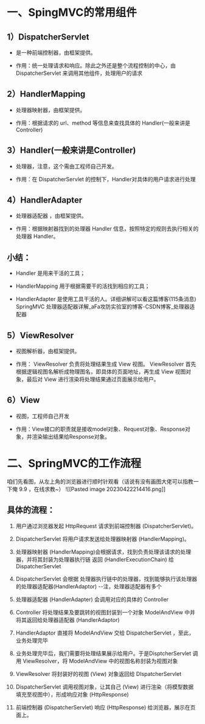# 一、SpingMVC的常用组件

## 1）DispatcherServlet

- 是一种前端控制器，由框架提供。

- 作用：统一处理请求和响应。除此之外还是整个流程控制的中心，由 DispatcherServlet 来调用其他组件，处理用户的请求

## 2）HandlerMapping

- 处理器映射器，由框架提供。

- 作用：根据请求的 url、method 等信息来查找具体的 Handler(一般来讲是Controller)

## 3）Handler(一般来讲是Controller)

- 处理器，注意，这个需由工程师自己开发。

- 作用：在 DispatcherServlet 的控制下，Handler对具体的用户请求进行处理

## 4）HandlerAdapter

- 处理器适配器 ，由框架提供。

- 作用：根据映射器找到的处理器 Handler 信息，按照特定的规则去执行相关的处理器 Handler。

 ## 小结：

- Handler 是用来干活的工具；

- HandlerMapping 用于根据需要干的活找到相应的工具；

- HandlerAdapter 是使用工具干活的人。详细讲解可以看这篇博客(115条消息) SpringMVC 处理器适配器详解_aFa攻防实验室的博客-CSDN博客_处理器适配器

## 5）ViewResolver

- 视图解析器，由框架提供。

- 作用： ViewResolver 负责将处理结果生成 View 视图。 ViewResolver 首先根据逻辑视图名解析成物理图名，即具体的页面地址，再生成 View 视图对象，最后对 View 进行渲染将处理结果通过页面展示给用户。

## 6）View

- 视图，工程师自己开发

- 作用：View接口的职责就是接收model对象、Request对象、Response对象，并渲染输出结果给Response对象。

 # 二、SpringMVC的工作流程
 
咱们先看图，从左上角的浏览器进行顺时针观看（话说有没有画图大佬可以指教一下俺 9.9 ，在线求教~）
![[Pasted image 20230422214416.png]]

 ## 具体的流程：

1. 用户通过浏览器发起 HttpRequest 请求到前端控制器 (DispatcherServlet)。

2. DispatcherServlet 将用户请求发送给处理器映射器 (HandlerMapping)。

3. 处理器映射器 (HandlerMapping)会根据请求，找到负责处理该请求的处理器，并将其封装为处理器执行链 返回 (HandlerExecutionChain) 给 DispatcherServlet

4. DispatcherServlet 会根据 处理器执行链中的处理器，找到能够执行该处理器的处理器适配器(HandlerAdaptor)    --注，处理器适配器有多个

5. 处理器适配器 (HandlerAdapter) 会调用对应的具体的 Controller

6. Controller 将处理结果及要跳转的视图封装到一个对象 ModelAndView 中并将其返回给处理器适配器 (HandlerAdaptor)

7. HandlerAdaptor 直接将 ModelAndView 交给 DispatcherServlet ，至此，业务处理完毕

8. 业务处理完毕后，我们需要将处理结果展示给用户。于是DisptcherServlet 调用 ViewResolver，将 ModelAndView 中的视图名称封装为视图对象

9. ViewResolver 将封装好的视图 (View) 对象返回给 DIspatcherServlet

10. DispatcherServlet 调用视图对象，让其自己 (View) 进行渲染（将模型数据填充至视图中），形成响应对象 (HttpResponse)

11. 前端控制器 (DispatcherServlet) 响应 (HttpResponse) 给浏览器，展示在页面上。